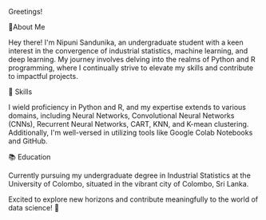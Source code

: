 Greetings! 

👋About Me

Hey there! I'm Nipuni Sandunika, an undergraduate student with a keen interest in the convergence of industrial statistics, machine learning, and deep learning. My journey involves delving into the realms of Python and R programming, where I continually strive to elevate my skills and contribute to impactful projects.

🔧 Skills

I wield proficiency in Python and R, and my expertise extends to various domains, including Neural Networks, Convolutional Neural Networks (CNNs), Recurrent Neural Networks, CART, KNN, and K-mean clustering. Additionally, I'm well-versed in utilizing tools like Google Colab Notebooks and GitHub.

📚 Education

Currently pursuing my undergraduate degree in Industrial Statistics at the University of Colombo, situated in the vibrant city of Colombo, Sri Lanka.

Excited to explore new horizons and contribute meaningfully to the world of data science! 🚀
